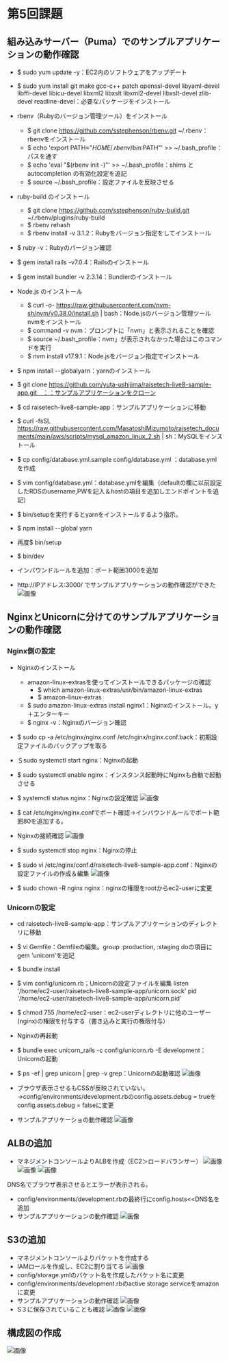# 第5回課題

## 組み込みサーバー（Puma）でのサンプルアプリケーションの動作確認
* $ sudo yum update -y：EC2内のソフトウェアをアップデート
* $ sudo yum install git make gcc-c++ patch openssl-devel libyaml-devel libffi-devel libicu-devel libxml2 libxslt libxml2-devel libxslt-devel zlib-devel readline-devel：必要なパッケージをインストール

* rbenv（Rubyのバージョン管理ツール）をインストール
    * $ git clone https://github.com/sstephenson/rbenv.git ~/.rbenv：rbenvをインストール
    * $ echo 'export PATH="$HOME/.rbenv/bin:$PATH"' >> ~/.bash_profile：パスを通す
	* $ echo 'eval "$(rbenv init -)"' >> ~/.bash_profile：shims と autocompletion の有効化設定を追記
	* $ source ~/.bash_profile：設定ファイルを反映させる

* ruby-build のインストール
    * $ git clone https://github.com/sstephenson/ruby-build.git ~/.rbenv/plugins/ruby-build
	* $ rbenv rehash
	* $ rbenv install -v 3.1.2：Rubyをバージョン指定をしてインストール
* $ ruby -v：Rubyのバージョン確認

* $ gem install rails -v7.0.4：Railsのインストール

* $ gem install bundler -v 2.3.14：Bundlerのインストール

* Node.js  のインストール
    * $ curl -o- https://raw.githubusercontent.com/nvm-sh/nvm/v0.38.0/install.sh | bash：Node.jsのバージョン管理ツールnvmをインストール
    * $ command -v nvm：プロンプトに「nvm」と表示されることを確認
    * $ source ~/.bash_profile：nvm」が表示されなかった場合はこのコマンドを実行
    * $ nvm install v17.9.1：Node.jsをバージョン指定でインストール

* $ npm install --globalyarn：yarnのインストール

* $ git clone https://github.com/yuta-ushijima/raisetech-live8-sample-app.git　：：サンプルアプリケーションをクローン

* $ cd raisetech-live8-sample-app：サンプルアプリケーションに移動

* $ curl -fsSL https://raw.githubusercontent.com/MasatoshiMizumoto/raisetech_documents/main/aws/scripts/mysql_amazon_linux_2.sh | sh：MySQLをインストール

* $ cp config/database.yml.sample config/database.yml ：database.ymlを作成
* $ vim config/database.yml：database.ymlを編集（defaultの欄に以前設定したRDSのusername,PWを記入＆hostの項目を追加しエンドポイントを追記）

* $ bin/setupを実行するとyarnをインストールするよう指示。
* $ npm install --global yarn
* 再度$ bin/setup
* $ bin/dev

* インバウンドルールを追加：ポート範囲3000を追加
* http://IPアドレス:3000/ でサンプルアプリケーションの動作確認ができた
![画像](./lecture05-images/05-01_kumikomi.png)


## NginxとUnicornに分けてのサンプルアプリケーションの動作確認

### Nginx側の設定
* Nginxのインストール
    * amazon-linux-extrasを使ってインストールできるパッケージの確認
        * $ which amazon-linux-extras/usr/bin/amazon-linux-extras
        * $ amazon-linux-extras
	* $ sudo amazon-linux-extras install nginx1：Nginxのインストール。y＋エンターキー
	* $ nginx -v：Nginxのバージョン確認
* $ sudo cp -a /etc/nginx/nginx.conf /etc/nginx/nginx.conf.back：初期設定ファイルのバックアップを取る
* ＄sudo systemctl start nginx：Nginxの起動
* $ sudo systemctl enable nginx：インスタンス起動時にNginxも自動で起動させる
* $ systemctl status nginx：Nginxの設定確認
![画像](./lecture05-images/05-02-01_Nginx_setting.png)

* $ cat /etc/nginx/nginx.confでポート確認→インバウンドルールでポート範囲80を追加する。
* Nginxの接続確認
![画像](./lecture05-images/05-02-02_Nginx.png)

* $ sudo systemctl stop nginx：Nginxの停止

* $ sudo vi /etc/nginx/conf.d/raisetech-live8-sample-app.conf：Nginxの設定ファイルの作成＆編集
![画像](./lecture05-images/05-02-03_raisetech-live8-sample-app.conf.png)
* $ sudo chown -R nginx nginx：nginxの権限をrootからec2-userに変更


### Unicornの設定
* cd raisetech-live8-sample-app：サンプルアプリケーションのディレクトリに移動
* $ vi Gemfile：Gemfileの編集。group :production, :staging doの項目に gem 'unicorn'を追記
* $ bundle install
* $ vim config/unicorn.rb；Unicornの設定ファイルを編集
		listen '/home/ec2-user/raisetech-live8-sample-app/unicorn.sock'
		pid    '/home/ec2-user/raisetech-live8-sample-app/unicorn.pid'
		
* $ chmod 755 /home/ec2-user：ec2-userディレクトリに他のユーザー(nginx)の権限を付与する（書き込みと実行の権限付与）
* Nginxの再起動
* $ bundle exec unicorn_rails -c config/unicorn.rb -E development：Unicornの起動
* $ ps -ef | grep unicorn | grep -v grep：Unicornの起動確認
![画像](./lecture05-images/05-02-04_unicorn.png)
* ブラウザ表示させるもCSSが反映されていない。→config/environments/development.rbのconfig.assets.debug = trueをconfig.assets.debug = falseに変更
* サンプルアプリケーショの動作確認
![画像](./lecture05-images/05-02-05_NginxUnicorn.png)


## ALBの追加
* マネジメントコンソールよりALBを作成（EC2＞ロードバランサー）
![画像](./lecture05-images/05-03-01_ALB.png)
![画像](./lecture05-images/05-03-02_TG.png)
![画像](./lecture05-images/05-03-03_SG.png)

DNS名でブラウザ表示させるとエラーが表示される。
* config/environments/development.rbの最終行にconfig.hosts<<DNS名を追加
* サンプルアプリケーションの動作確認
![画像](./lecture05-images/05-03-04_addALB.png)

## S3の追加
* マネジメントコンソールよりバケットを作成する
* IAMロールを作成し、EC2に割り当てる
![画像](./lecture05-images/05-04-01_IAMrole.png)
* config/storage.ymlのバケット名を作成したバケット名に変更
* config/environments/development.rbのactive storage serviceをamazonに変更
* サンプルアプリケーションの動作確認
![画像](./lecture05-images/05-04-02_addS3.png)
* S３に保存されていることも確認
![画像](./lecture05-images/05-04-03_bucket.png)
![画像](./lecture05-images/05-04-04_awsS3ls.png)


## 構成図の作成
![画像](./lecture05-images/raisetech_lecture05.drawio.png)
